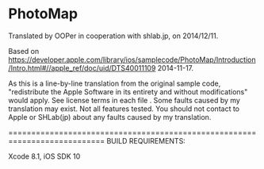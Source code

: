 # PhotoMap

Translated by OOPer in cooperation with shlab.jp, on 2014/12/11.

Based on
<https://developer.apple.com/library/ios/samplecode/PhotoMap/Introduction/Intro.html#//apple_ref/doc/uid/DTS40011109>
2014-11-17.

As this is a line-by-line translation from the original sample code, "redistribute the Apple Software in its entirety and without modifications" would apply. See license terms in each file .
Some faults caused by my translation may exist. Not all features tested.
You should not contact to Apple or SHLab(jp) about any faults caused by my translation.

===========================================================================
BUILD REQUIREMENTS:

Xcode 8.1, iOS SDK 10
